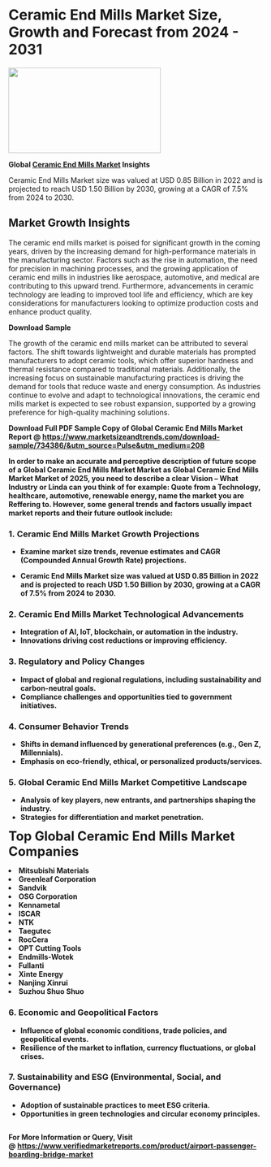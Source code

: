 <H1>Ceramic End Mills Market Size, Growth and Forecast from 2024 - 2031</H1><img class="aligncenter size-medium wp-image-584254" src="https://thirdeyenews.in/wp-content/uploads/2024/09/Global-Market-Research-300x168.jpeg" alt="" width="300" height="168" /><p><strong>Global&nbsp;<a href="https://www.marketsizeandtrends.com/download-sample/734386/&amp;utm_source=Pulse&amp;utm_medium=208">Ceramic End Mills Market</a> Insights</strong></p><p>Ceramic End Mills Market size was valued at USD 0.85 Billion in 2022 and is projected to reach USD 1.50 Billion by 2030, growing at a CAGR of 7.5% from 2024 to 2030.</p><p><h2>Market Growth Insights</h2> <p>The ceramic end mills market is poised for significant growth in the coming years, driven by the increasing demand for high-performance materials in the manufacturing sector. Factors such as the rise in automation, the need for precision in machining processes, and the growing application of ceramic end mills in industries like aerospace, automotive, and medical are contributing to this upward trend. Furthermore, advancements in ceramic technology are leading to improved tool life and efficiency, which are key considerations for manufacturers looking to optimize production costs and enhance product quality.</p> <p><strong>Download Sample</strong></p> <p>The growth of the ceramic end mills market can be attributed to several factors. The shift towards lightweight and durable materials has prompted manufacturers to adopt ceramic tools, which offer superior hardness and thermal resistance compared to traditional materials. Additionally, the increasing focus on sustainable manufacturing practices is driving the demand for tools that reduce waste and energy consumption. As industries continue to evolve and adapt to technological innovations, the ceramic end mills market is expected to see robust expansion, supported by a growing preference for high-quality machining solutions.</p> <p><strong></p><p><span class=""><strong>Download Full PDF Sample Copy of Global Ceramic End Mills Market Report</strong> @ <a href="https://www.marketsizeandtrends.com/download-sample/734386/&amp;utm_source=Pulse&amp;utm_medium=208" target="_blank">https://www.marketsizeandtrends.com/download-sample/734386/&amp;utm_source=Pulse&amp;utm_medium=208</a></span></p><p>In order to make an accurate and perceptive description of future scope of a Global&nbsp;Ceramic End Mills Market Market as Global&nbsp;Ceramic End Mills Market Market of 2025, you need to describe a clear Vision &ndash; What Industry or Linda can you think of for example: Quote from a Technology, healthcare, automotive, renewable energy, name the market you are Reffering to. However, some general trends and factors usually impact market reports and their future outlook include:</p><h3>1.&nbsp;<strong>Ceramic End Mills Market Growth Projections</strong></h3><ul><li>Examine market size trends, revenue estimates and CAGR (Compounded Annual Growth Rate) projections.</li><li><p>Ceramic End Mills Market size was valued at USD 0.85 Billion in 2022 and is projected to reach USD 1.50 Billion by 2030, growing at a CAGR of 7.5% from 2024 to 2030.</p></li></ul><h3>2.&nbsp;<strong>Ceramic End Mills Market Technological Advancements</strong></h3><ul><li>Integration of AI, IoT, blockchain, or automation in the industry.</li><li>Innovations driving cost reductions or improving efficiency.</li></ul><h3>3.&nbsp;<strong>Regulatory and Policy Changes</strong></h3><ul><li>Impact of global and regional regulations, including sustainability and carbon-neutral goals.</li><li>Compliance challenges and opportunities tied to government initiatives.</li></ul><h3>4.&nbsp;<strong>Consumer Behavior Trends</strong></h3><ul><li>Shifts in demand influenced by generational preferences (e.g., Gen Z, Millennials).</li><li>Emphasis on eco-friendly, ethical, or personalized products/services.</li></ul><h3>5.&nbsp;<strong>Global Ceramic End Mills Market Competitive Landscape</strong></h3><ul><li>Analysis of key players, new entrants, and partnerships shaping the industry.</li><li>Strategies for differentiation and market penetration.</li></ul><p data-pm-slice="1 1 []"><span style="color: inherit; font-family: inherit; font-size: 25px;">Top Global Ceramic End Mills Market Companies</span></p><div class="" data-test-id=""><p><li>Mitsubishi Materials</li><li> Greenleaf Corporation</li><li> Sandvik</li><li> OSG Corporation</li><li> Kennametal</li><li> ISCAR</li><li> NTK</li><li> Taegutec</li><li> RocCera</li><li> OPT Cutting Tools</li><li> Endmills-Wotek</li><li> Fullanti</li><li> Xinte Energy</li><li> Nanjing Xinrui</li><li> Suzhou Shuo Shuo</li></p></div><h3>6.&nbsp;<strong>Economic and Geopolitical Factors</strong></h3><ul><li>Influence of global economic conditions, trade policies, and geopolitical events.</li><li>Resilience of the market to inflation, currency fluctuations, or global crises.</li></ul><h3>7.&nbsp;<strong>Sustainability and ESG (Environmental, Social, and Governance)</strong></h3><ul><li>Adoption of sustainable practices to meet ESG criteria.</li><li>Opportunities in green technologies and circular economy principles.</li></ul><h2><strong style="font-size: 14px;">For More Information or Query, Visit @&nbsp;</strong><a style="background-color: #ffffff; font-size: 14px;" href="https://www.marketsizeandtrends.com/report/ceramic-end-mills-market/" target="_blank">https://www.verifiedmarketreports.com/product/airport-passenger-boarding-bridge-market</a></h2>
